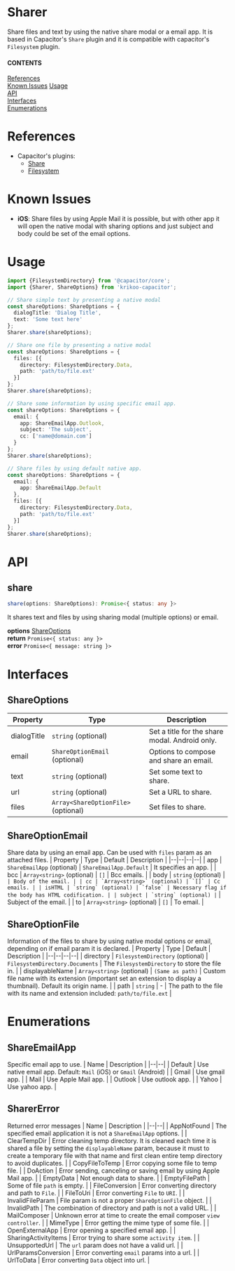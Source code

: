 # Sharer
Share files and text by using the native share modal or a email app. It is based in Capacitor's `Share` plugin and it is compatible with capacitor's `Filesystem` plugin.

#### CONTENTS
[References](#references)  
[Known Issues](#known-issues) 
[Usage](#usage)  
[API](#api)  
[Interfaces](#interfaces)  
[Enumerations](#enumerations)  

# References
- Capacitor's plugins:
  - [Share](https://capacitor.ionicframework.com/docs/apis/share)
  - [Filesystem](https://capacitor.ionicframework.com/docs/apis/filesystem)

# Known Issues
- **iOS**: Share files by using Apple Mail it is possible, but with other app it will open the native modal with sharing options and just subject and body could be set of the email options.

# Usage

```typescript
import {FilesystemDirectory} from '@capacitor/core';
import {Sharer, ShareOptions} from 'krikoo-capacitor';

// Share simple text by presenting a native modal
const shareOptions: ShareOptions = {
  dialogTitle: 'Dialog Title',
  text: 'Some text here'
};
Sharer.share(shareOptions);

// Share one file by presenting a native modal
const shareOptions: ShareOptions = {
  files: [{
    directory: FilesystemDirectory.Data,
    path: 'path/to/file.ext'
  }]
};
Sharer.share(shareOptions);

// Share some information by using specific email app.
const shareOptions: ShareOptions = {
  email: {
    app: ShareEmailApp.Outlook,
    subject: 'The subject',
    cc: ['name@domain.com']
  }
};
Sharer.share(shareOptions);

// Share files by using default native app.
const shareOptions: ShareOptions = {
  email: {
    app: ShareEmailApp.Default
  },
  files: [{
    directory: FilesystemDirectory.Data,
    path: 'path/to/file.ext'
  }]
};
Sharer.share(shareOptions);
```

# API

## share
```typescript
share(options: ShareOptions): Promise<{ status: any }>
```
It shares text and files by using sharing modal (multiple options) or email.

**options** [ShareOptions](#interfaces)  
**return** `Promise<{ status: any }>`  
**error** `Promise<{ message: string }>`  

# Interfaces
 
## ShareOptions

| Property | Type | Description |
|--|--|--|
| dialogTitle | `string` (optional) | Set a title for the share modal. Android only. |
| email | `ShareOptionEmail` (optional) | Options to compose and share an email. |
| text | `string` (optional) | Set some text to share. |
| url | `string` (optional) | Set a URL to share. |
| files | `Array<ShareOptionFile>` (optional) | Set files to share. |

## ShareOptionEmail
Share data by using an email app. Can be used with `files` param as an attached files.
| Property | Type | Default | Description |
|--|--|--|--|
| app | `ShareEmailApp` (optional) | `ShareEmailApp.Default` | It specifies an app. |
| bcc | `Array<string>` (optional) | `[]` | Bcc emails. |
| body | `string` (optional) | `` | Body of the email. |
| cc | `Array<string>` (optional) | `[]` | Cc emails. |
| isHTML | `string` (optional) | `false` | Necessary flag if the body has HTML codification. |
| subject | `string` (optional) | `` | Subject of the email. |
| to | `Array<string>` (optional) | `[]` | To email. |

## ShareOptionFile
Information of the files to share by using native modal options or email, depending on if email param it is declared.
| Property | Type | Default | Description |
|--|--|--|--|
| directory | `FilesystemDirectory` (optional) | `FilesystemDirectory.Documents` | The `FilesystemDirectory` to store the file in. |
| displayableName | `Array<string>` (optional) | `(Same as path)` | Custom file name with its extension (important set an extension to display a thumbnail). Default its origin name. |
| path | `string` | - | The path to the file with its name and extension included: `path/to/file.ext` |

# Enumerations

## ShareEmailApp
Specific email app to use. 
| Name | Description |
|--|--|
| Default | Use native email app. Default: `Mail` (iOS) or `Gmail` (Android) |
| Gmail | Use gmail app. |
| Mail | Use Apple Mail app. |
| Outlook | Use outlook app. |
| Yahoo | Use yahoo app. |

## SharerError
Returned error messages
| Name | Description |
|--|--|
| AppNotFound | The specified email application it is not a `ShareEmailApp` options. |
| ClearTempDir | Error cleaning temp directory. It is cleaned each time it is shared a file by setting the `displayableName` param, because it must to create a temporary file with that name and first clean entire temp directory to avoid duplicates. |
| CopyFileToTemp | Error copying some file to temp file. |
| DoAction | Error sending, canceling or saving email by using Apple Mail app. |
| EmptyData | Not enough data to share. |
| EmptyFilePath | Some of file `path` is empty. |
| FileConversion | Error converting directory and path to `File`. |
| FileToUri | Error converting `File` to `URI`. |
| InvalidFileParam | File param is not a proper `ShareOptionFile` object. |
| InvalidPath | The combination of directory and path is not a valid URL. |
| MailComposer | Unknown error at time to create the email composer `view controller`. |
| MimeType | Error getting the mime type of some file. |
| OpenExternalApp | Error opening a specified email app. |
| SharingActivityItems | Error trying to share some `activity item`. |
| UnsupportedUrl | The `url` param does not have a valid url. |
| UrlParamsConversion | Error converting `email` params into a url. |
| UrlToData | Error converting `Data` object into url. |
